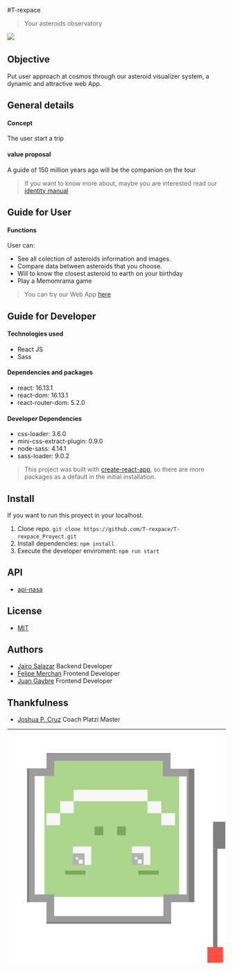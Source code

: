 #T-rexpace
> Your asteroids observatory

![](http://ec2-54-234-62-6.compute-1.amazonaws.com:8080/static/images/brand/imagotipo/imagotipo-positivo-color.svg)

## Objective
Put user approach at cosmos through our asteroid visualizer system, a dynamic and attractive web App.

## General details
#### Concept
The user start a trip

#### value proposal
A guide of 150 million years ago will be the companion on the tour
> If you want to know more about, maybe you are interested read our [identity manual](https://drive.google.com/file/d/1T6OwAUqiJVu0lh9EGTANKgOegvvFd0pk/view?usp=sharing "identity manual")

## Guide for User

#### Functions
User can:

* See all colection of asteroids information and images.
* Compare data between asteroids that you choose.
* Will to know the closest asteroid to earth on your birthday
* Play a Memomrama game

> You can try our Web App [here](# "here")

## Guide for Developer

#### Technologies used
* React JS
* Sass

#### Dependencies and packages
* react: 16.13.1
* react-dom: 16.13.1
* react-router-dom: 5.2.0

#### Developer Dependencies
* css-loader: 3.6.0
* mini-css-extract-plugin: 0.9.0
* node-sass: 4.14.1
* sass-loader: 9.0.2

> This project was built with [create-react-app](https://github.com/facebook/create-react-app#creating-an-app "create-react-app"), so there are more packages as a default in the initial installation.

## Install
If you want to run this proyect in your localhost.

1. Clone repo. `git clone https://github.com/T-rexpace/T-rexpace_Proyect.git`
2. Install dependencies: `npm install`
3. Execute the developer enviroment: `npm run start`

## API
* [api-nasa](https://github.com/jsv1280/api-nasa "api-nasa") 

## License
* [MIT](https://es.wikipedia.org/wiki/Licencia_MIT "MIT")

## Authors 
* [Jairo Salazar](https://github.com/jsv1280 "Jairo Salazar") Backend Developer
* [Felipe Merchan](https://github.com/FelipeMerchan "Felipe Merchan") Frontend Developer
* [Juan Gaybre](https://github.com/Gaybre "Juan Gaybre") Frontend Developer

## Thankfulness
* [Joshua P. Cruz](https://github.com/JoshuaPCruz "Joshua P. Cruz") Coach Platzi Master



------------

![](https://raw.githubusercontent.com/T-rexpace/Design-System/d3da8241fc401973557288ba99087b6e07541140/src/images/icons/t-rex-graficas.svg )
